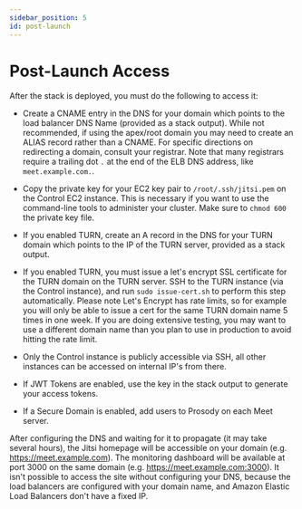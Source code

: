 ```yaml
---
sidebar_position: 5
id: post-launch
---
```


# Post-Launch Access

After the stack is deployed, you must do the following to access it:
* Create a CNAME entry in the DNS for your domain which points to the load balancer DNS Name (provided as a stack output). While not recommended, if using the apex/root domain you may need to create an ALIAS record rather than a CNAME. For specific directions on redirecting a domain, consult your registrar. Note that many registrars require a trailing dot `.` at the end of the ELB DNS address, like `meet.example.com.`.

* Copy the private key for your EC2 key pair to `/root/.ssh/jitsi.pem` on the Control EC2 instance. This is necessary if you want to use the command-line tools to administer your cluster. Make sure to `chmod 600` the private key file.

* If you enabled TURN, create an A record in the DNS for your TURN domain which points to the IP of the TURN server, provided as a stack output.

* If you enabled TURN, you must issue a let's encrypt SSL certificate for the TURN domain on the TURN server. SSH to the TURN instance (via the Control instance), and run `sudo issue-cert.sh` to perform this step automatically. Please note Let's Encrypt has rate limits, so for example you will only be able to issue a cert for the same TURN domain name 5 times in one week. If you are doing extensive testing, you may want to use a different domain name than you plan to use in production to avoid hitting the rate limit.

* Only the Control instance is publicly accessible via SSH, all other instances can be accessed on internal IP's from there.

* If JWT Tokens are enabled, use the key in the stack output to generate your access tokens.

* If a Secure Domain is enabled, add users to Prosody on each Meet server.

After configuring the DNS and waiting for it to propagate (it may take several hours), the Jitsi homepage will be accessible on your domain (e.g. https://meet.example.com). The monitoring dashboard will be available at port 3000 on the same domain (e.g. https://meet.example.com:3000). It isn't possible to access the site without configuring your DNS, because the load balancers are configured with your domain name, and Amazon Elastic Load Balancers don't have a fixed IP.

